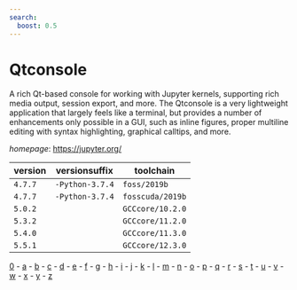 ```yaml
---
search:
  boost: 0.5
---
```

# Qtconsole

A rich Qt-based console for working with Jupyter kernels, supporting rich media output, session export, and more. The Qtconsole is a very lightweight application that largely feels like a terminal,  but provides a number of enhancements only possible in a GUI,  such as inline figures, proper multiline editing with syntax highlighting, graphical calltips, and more.

*homepage*: <https://jupyter.org/>

version | versionsuffix | toolchain
--------|---------------|----------
``4.7.7`` | ``-Python-3.7.4`` | ``foss/2019b``
``4.7.7`` | ``-Python-3.7.4`` | ``fosscuda/2019b``
``5.0.2`` |  | ``GCCcore/10.2.0``
``5.3.2`` |  | ``GCCcore/11.2.0``
``5.4.0`` |  | ``GCCcore/11.3.0``
``5.5.1`` |  | ``GCCcore/12.3.0``

[0](../0/index.md) - [a](../a/index.md) - [b](../b/index.md) - [c](../c/index.md) - [d](../d/index.md) - [e](../e/index.md) - [f](../f/index.md) - [g](../g/index.md) - [h](../h/index.md) - [i](../i/index.md) - [j](../j/index.md) - [k](../k/index.md) - [l](../l/index.md) - [m](../m/index.md) - [n](../n/index.md) - [o](../o/index.md) - [p](../p/index.md) - [q](../q/index.md) - [r](../r/index.md) - [s](../s/index.md) - [t](../t/index.md) - [u](../u/index.md) - [v](../v/index.md) - [w](../w/index.md) - [x](../x/index.md) - [y](../y/index.md) - [z](../z/index.md)

